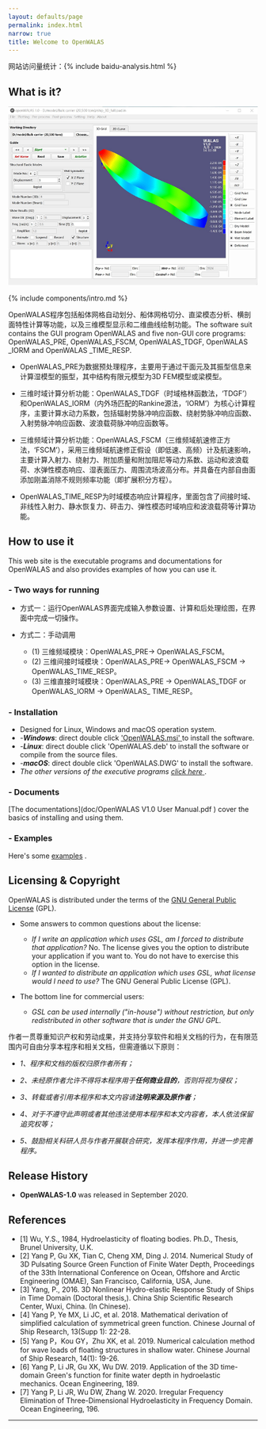 ```yaml
---
layout: defaults/page
permalink: index.html
narrow: true
title: Welcome to OpenWALAS
---
```


网站访问量统计：{% include baidu-analysis.html %}

## What is it?

![main-UI](picture\main-UI.png)

{% include components/intro.md %}

OpenWALAS程序包括船体网格自动划分、船体网格切分、直梁模态分析、横剖面特性计算等功能，以及三维模型显示和二维曲线绘制功能。The software suit contains the GUI program OpenWALAS and five non-GUI core programs: OpenWALAS_PRE, OpenWALAS_FSCM, OpenWALAS_TDGF, OpenWALAS _IORM and OpenWALAS _TIME_RESP.

- OpenWALAS_PRE为数据预处理程序，主要用于通过干面元及其振型信息来计算湿模型的振型，其中结构有限元模型为3D FEM模型或梁模型。

- 三维时域计算分析功能：OpenWALAS_TDGF（时域格林函数法，‘TDGF’）和OpenWALAS_IORM（内外场匹配的Rankine源法，‘IORM’）为核心计算程序，主要计算水动力系数，包括辐射势脉冲响应函数、绕射势脉冲响应函数、入射势脉冲响应函数、波浪载荷脉冲响应函数等。

-  三维频域计算分析功能：OpenWALAS_FSCM（三维频域航速修正方法，‘FSCM’），采用三维频域航速修正假设（即低速、高频）计及航速影响，主要计算入射力、绕射力、附加质量和附加阻尼等动力系数、运动和波浪载荷、水弹性模态响应、湿表面压力、周围流场波高分布。并具备在内部自由面添加刚盖消除不规则频率功能（即扩展积分方程）。

- OpenWALAS_TIME_RESP为时域模态响应计算程序，里面包含了间接时域、非线性入射力、静水恢复力、砰击力、弹性模态时域响应和波浪载荷等计算功能。

## How to use it

This web site is the executable programs and documentations for OpenWALAS and also provides examples of how you can use it.

### - Two ways for running

- 方式一：运行OpenWALAS界面完成输入参数设置、计算和后处理绘图，在界面中完成一切操作。

- 方式二：手动调用

  - (1)  三维频域模块：OpenWALAS_PRE-> OpenWALAS_FSCM。
  - (2)  三维间接时域模块：OpenWALAS_PRE-> OpenWALAS_FSCM -> OpenWALAS_TIME_RESP。
  - (3)  三维直接时域模块：OpenWALAS_PRE -> OpenWALAS_TDGF or OpenWALAS_IORM -> OpenWALAS_ TIME_RESP。

### - Installation

- Designed for Linux, Windows and macOS operation system.
- -***Windows***: direct double click ['OpenWALAS.msi' ](bin/OpenWALAS2020_1.0_X64_64BITS.msi) to install the software.
- -***Linux***: direct double click 'OpenWALAS.deb' to install the software or compile from the source files.
- -***macOS***: direct double click 'OpenWALAS.DWG' to install the software.
- *The other versions of the executive programs* [*click here* ](https://github.com/OpenWALAS/OpenWALAS.github.io/tree/master/bin).

### - Documents

[The documentations](doc/OpenWALAS V1.0 User Manual.pdf ) cover the basics of installing and using them.

### - Examples

Here's some [examples](https://github.com/OpenWALAS/OpenWALAS.github.io/tree/master/example) .

## Licensing & Copyright

OpenWALAS is distributed under the terms of the [GNU General Public License](http://www.gnu.org/licenses/gpl.html) (GPL).

- Some answers to common questions about the license:

  -  *If I write an application which uses GSL, am I forced to distribute that application?*
     No. The license gives you the option to distribute your application if you want to. You do not have to exercise this option in the license.
  -  *If I wanted to distribute an application which uses GSL, what license would I need to use?*
     The GNU General Public License (GPL).

- The bottom line for commercial users:

  -  *GSL can be used internally ("in-house") without restriction, but only redistributed in other software that is under the GNU GPL.*

作者一贯尊重知识产权和劳动成果，并支持分享软件和相关文档的行为，在有限范围内可自由分享本程序和相关文档，但需遵循以下原则：

- *1、程序和文档的版权归原作者所有；*

- *2、未经原作者允许不得将本程序用于**任何商业目的**，否则将视为侵权；*

- *3、转载或者引用本程序和本文内容请**注明来源及原作者**；*
- *4、对于不遵守此声明或者其他违法使用本程序和本文内容者，本人依法保留追究权等；*

- *5、鼓励相关科研人员与作者开展联合研究，发挥本程序作用，并进一步完善程序。*

## Release History

- **OpenWALAS-1.0** was released in September 2020.

## References


- [1] Wu, Y.S., 1984, Hydroelasticity of floating bodies. Ph.D., Thesis, Brunel University, U.K. 
- [2] Yang P, Gu XK, Tian C, Cheng XM, Ding J. 2014. Numerical Study of 3D Pulsating Source Green Function of Finite Water Depth, Proceedings of the 33th International Conference on Ocean, Offshore and Arctic Engineering (OMAE), San Francisco, California, USA, June.
- [3] Yang, P., 2016. 3D Nonlinear Hydro-elastic Response Study of Ships in Time Domain (Doctoral thesis,). China Ship Scientific Research Center, Wuxi, China. (In Chinese).
- [4] Yang P, Ye MX, Li JC, et al. 2018. Mathematical derivation of simplified calculation of symmetrical green function. Chinese Journal of Ship Research, 13(Supp 1): 22-28.
- [5] Yang P，Kou GY，Zhu XK, et al. 2019. Numerical calculation method for wave loads of floating structures in shallow water. Chinese Journal of Ship Research, 14(1): 19-26.
- [6] Yang P, Li JR, Gu XK, Wu DW. 2019. Application of the 3D time-domain Green's function for finite water depth in hydroelastic mechanics. Ocean Engineering, 189. 
- [7] Yang P, Li JR, Wu DW, Zhang W. 2020. Irregular Frequency Elimination of Three-Dimensional Hydroelasticity in Frequency Domain. Ocean Engineering, 196.

<hr />

